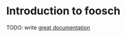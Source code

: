 # Introduction to foosch

TODO: write [great documentation](http://jacobian.org/writing/great-documentation/what-to-write/)
